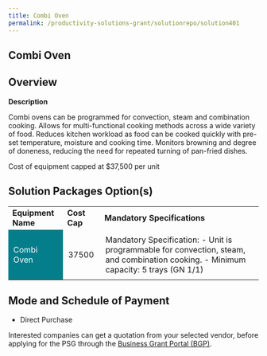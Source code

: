 ```yaml
---
title: Combi Oven
permalink: /productivity-solutions-grant/solutionrepo/solution401
---
```


## Combi Oven

## Overview

**Description**

Combi ovens can be programmed for convection, steam and combination cooking. Allows for multi-functional cooking methods across a wide variety of food. Reduces kitchen workload as food can be cooked quickly with pre-set temperature, moisture and cooking time. Monitors browning and degree of doneness, reducing the need for repeated turning of pan-fried dishes.

Cost of equipment capped at $37,500 per unit

## Solution Packages Option(s)

<table>
<tr>
<td><b>Equipment Name</b></td>
<td><b>Cost Cap</b></td>
<td><b>Mandatory Specifications</b></td>
</tr>
<tr>
<td style='padding: 10px; background-color: #037E8A; color: #FFFFFF;'>Combi Oven</td>
<td style='padding: 10px;'>37500</td>
<td style='padding: 10px;'>Mandatory Specification:
- Unit is programmable for convection, steam, and combination cooking. 
- Minimum capacity: 5 trays (GN 1/1)

</td>
</tr>
</table>

## Mode and Schedule of Payment

 - Direct Purchase

Interested companies can get a quotation from your selected vendor, before applying for the PSG through the <a href='https://www.businessgrants.gov.sg/' target='_blank' rel='noopener'>Business Grant Portal (BGP)</a>.

<script src="/jquery/resize-tables.js"></script>
